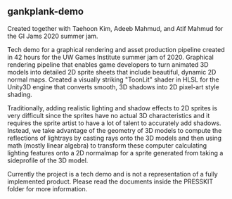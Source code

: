 ## gankplank-demo
Created together with Taehoon Kim, Adeeb Mahmud, and Atif Mahmud for the GI Jams 2020 summer jam.

Tech demo for a graphical rendering and asset production pipeline created in 42 hours for the 
UW Games Institute summer jam of 2020. Graphical rendering pipeline that enables game developers to turn animated 3D models into detailed 2D sprite sheets that include beautiful, dynamic 2D normal maps. Created a visually striking "ToonLit" shader in HLSL for the Unity3D engine that converts smooth, 
3D shadows into 2D pixel-art style shading.

Traditionally, adding realistic lighting and shadow effects to 2D sprites is very difficult since the sprites have no actual 3D characteristics and it requires the sprite artist to have a lot of talent to accurately add shadows. Instead, we take advantage of the geometry of 3D models to compute the reflections of lightrays by casting rays onto the 3D models and then using math (mostly linear algebra) to transform these computer calculating lighting features onto a 2D normalmap for a sprite generated from taking a sideprofile of the 3D model.

Currently the project is a tech demo and is not a representation of a fully implemented product. Please read the documents inside the PRESSKIT folder for more information.
